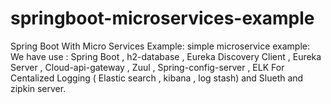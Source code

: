 # springboot-microservices-example

Spring Boot With Micro Services Example:
simple microservice example:
We have use : Spring Boot , h2-database , Eureka Discovery Client , Eureka Server , Cloud-api-gateway , Zuul , Spring-config-server , ELK For Centalized Logging ( Elastic search , kibana , log stash) and Slueth and zipkin server.
